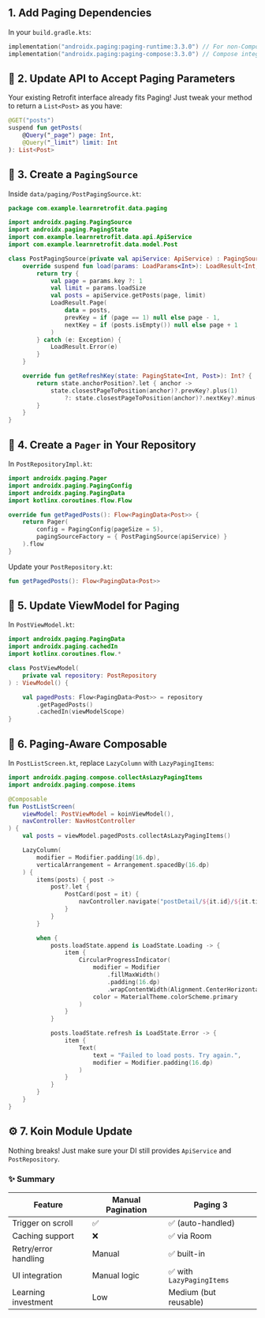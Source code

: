 
## 1. Add Paging Dependencies

In your `build.gradle.kts`:



```kotlin
implementation("androidx.paging:paging-runtime:3.3.0") // For non-Compose parts
implementation("androidx.paging:paging-compose:3.3.0") // Compose integration
```

## 🔌 2. Update API to Accept Paging Parameters

Your existing Retrofit interface already fits Paging! Just tweak your method to return a `List<Post>` as you have:



```kotlin
@GET("posts")
suspend fun getPosts(
    @Query("_page") page: Int,
    @Query("_limit") limit: Int
): List<Post>
```

## 🧠 3. Create a `PagingSource`

Inside `data/paging/PostPagingSource.kt`:



```kotlin
package com.example.learnretrofit.data.paging

import androidx.paging.PagingSource
import androidx.paging.PagingState
import com.example.learnretrofit.data.api.ApiService
import com.example.learnretrofit.data.model.Post

class PostPagingSource(private val apiService: ApiService) : PagingSource<Int, Post>() {
    override suspend fun load(params: LoadParams<Int>): LoadResult<Int, Post> {
        return try {
            val page = params.key ?: 1
            val limit = params.loadSize
            val posts = apiService.getPosts(page, limit)
            LoadResult.Page(
                data = posts,
                prevKey = if (page == 1) null else page - 1,
                nextKey = if (posts.isEmpty()) null else page + 1
            )
        } catch (e: Exception) {
            LoadResult.Error(e)
        }
    }

    override fun getRefreshKey(state: PagingState<Int, Post>): Int? {
        return state.anchorPosition?.let { anchor ->
            state.closestPageToPosition(anchor)?.prevKey?.plus(1)
                ?: state.closestPageToPosition(anchor)?.nextKey?.minus(1)
        }
    }
}
```

## 🧪 4. Create a `Pager` in Your Repository

In `PostRepositoryImpl.kt`:



```kotlin
import androidx.paging.Pager
import androidx.paging.PagingConfig
import androidx.paging.PagingData
import kotlinx.coroutines.flow.Flow

override fun getPagedPosts(): Flow<PagingData<Post>> {
    return Pager(
        config = PagingConfig(pageSize = 5),
        pagingSourceFactory = { PostPagingSource(apiService) }
    ).flow
}
```

Update your `PostRepository.kt`:



```kotlin
fun getPagedPosts(): Flow<PagingData<Post>>
```

## 🧠 5. Update ViewModel for Paging

In `PostViewModel.kt`:



```kotlin
import androidx.paging.PagingData
import androidx.paging.cachedIn
import kotlinx.coroutines.flow.*

class PostViewModel(
    private val repository: PostRepository
) : ViewModel() {

    val pagedPosts: Flow<PagingData<Post>> = repository
        .getPagedPosts()
        .cachedIn(viewModelScope)
}
```

## 🎨 6. Paging-Aware Composable

In `PostListScreen.kt`, replace `LazyColumn` with `LazyPagingItems`:



```kotlin
import androidx.paging.compose.collectAsLazyPagingItems
import androidx.paging.compose.items

@Composable
fun PostListScreen(
    viewModel: PostViewModel = koinViewModel(),
    navController: NavHostController
) {
    val posts = viewModel.pagedPosts.collectAsLazyPagingItems()

    LazyColumn(
        modifier = Modifier.padding(16.dp),
        verticalArrangement = Arrangement.spacedBy(16.dp)
    ) {
        items(posts) { post ->
            post?.let {
                PostCard(post = it) {
                    navController.navigate("postDetail/${it.id}/${it.title}/${it.body}")
                }
            }
        }

        when {
            posts.loadState.append is LoadState.Loading -> {
                item {
                    CircularProgressIndicator(
                        modifier = Modifier
                            .fillMaxWidth()
                            .padding(16.dp)
                            .wrapContentWidth(Alignment.CenterHorizontally),
                        color = MaterialTheme.colorScheme.primary
                    )
                }
            }

            posts.loadState.refresh is LoadState.Error -> {
                item {
                    Text(
                        text = "Failed to load posts. Try again.",
                        modifier = Modifier.padding(16.dp)
                    )
                }
            }
        }
    }
}
```

## ⚙️ 7. Koin Module Update

Nothing breaks! Just make sure your DI still provides `ApiService` and `PostRepository`.

### ✨ Summary

|Feature|Manual Pagination|Paging 3|
|---|---|---|
|Trigger on scroll|✅|✅ (auto-handled)|
|Caching support|❌|✅ via Room|
|Retry/error handling|Manual|✅ built-in|
|UI integration|Manual logic|✅ with `LazyPagingItems`|
|Learning investment|Low|Medium (but reusable)|
